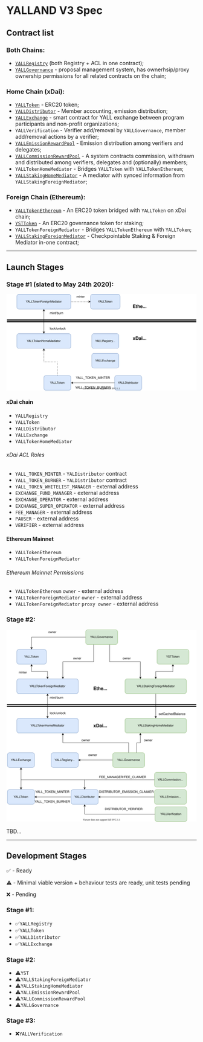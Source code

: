 # YALLAND V3 Spec

## Contract list

### Both Chains:
* [`YALLRegistry`](./YALLRegistry.md) (both Registry + ACL in one contract);
* [`YALLGovernance`](./YALLGovernance.md) - proposal management system, has ownerhsip/proxy ownership permissions for all related contracts on the chain;

### Home Chain (xDai):
* [`YALLToken`](./YALLToken.md) - ERC20 token;
* [`YALLDistributor`](./YALLDistributor.md) - Member accounting, emission distribution;
* [`YALLExchange`](./YALLExchange.md) - smart contract for YALL exchange between program participants and non-profit organizations;
* `YALLVerification` - Verifier add/removal by `YALLGovernance`, member add/removal actions by a verifier;
* [`YALLEmissionRewardPool`](./YALLEmissionRewardPool.md) - Emission distribution among verifiers and delegates;
* [`YALLCommissionRewardPool`](./YALLCommissionRewardPool.md) - A system contracts commission, withdrawn and distributed among verifiers, delegates and (optionally) members;
* `YALLTokenHomeMediator` - Bridges `YALLToken` with `YALLTokenEthereum`;
* [`YALLStakingHomeMediator`](./YALLStakingHomeMediator.md) - A mediator with synced information from `YALLStakingForeignMediator`;

### Foreign Chain (Ethereum):
* [`YALLTokenEthereum`](./YALLTokenEthereum.md) - An ERC20 token bridged with `YALLToken` on xDai chain;
* [`YSTToken`](./YSTToken.md) - An ERC20 governance token for staking;
* `YALLTokenForeignMediator` - Bridges `YALLTokenEthereum` with `YALLToken`;
* [`YALLStakingForeignMediator`](./YALLStakingForeignMediator.md) - Checkpointable Staking & Foreign Mediator in-one contract;

--------
## Launch Stages
### Stage #1 (slated to May 24th 2020):

![Stage #1 Deployment](../images/deployment-stage-1.svg)

#### xDai chain

* `YALLRegistry`
* `YALLToken`
* `YALLDistributor`
* `YALLExchange`
* `YALLTokenHomeMediator`

###### xDai ACL Roles
* `YALL_TOKEN_MINTER` - `YALDistributor` contract
* `YALL_TOKEN_BURNER` - `YALDistributor` contract
* `YALL_TOKEN_WHITELIST_MANAGER` - external address
* `EXCHANGE_FUND_MANAGER` - external address
* `EXCHANGE_OPERATOR` - external address
* `EXCHANGE_SUPER_OPERATOR` - external address
* `FEE_MANAGER` - external address
* `PAUSER` - external address
* `VERIFIER` - external address

#### Ethereum Mainnet

* `YALLTokenEthereum`
* `YALLTokenForeignMediator`

###### Ethereum Mainnet Permissions
* `YALLTokenEthereum` `owner` - external address
* `YALLTokenForeignMediator` `owner` - external address
* `YALLTokenForeignMediator` `proxy owner` - external address

### Stage #2:
![Stage #2 Deployment](../images/deployment-stage-2.svg)

TBD...

--------
## Development Stages
✅ - Ready

⚠️ - Minimal viable version + behaviour tests are ready, unit tests pending

❌ - Pending

### Stage #1:

* ✅`YALLRegistry`
* ✅`YALLToken`
* ✅`YALLDistributor`
* ✅`YALLExchange`

### Stage #2:

* ⚠️`YST`
* ⚠️`YALLStakingForeignMediator`
* ⚠️`YALLStakingHomeMediator`
* ⚠️`YALLEmissionRewardPool`
* ⚠️`YALLCommissionRewardPool`
* ⚠️`YALLGovernance`

### Stage #3:

* ❌`YALLVerification`
